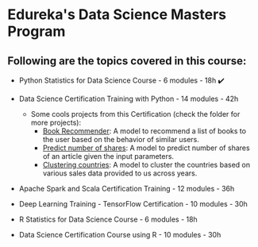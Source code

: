 # Edureka's Data Science Masters Program

## Following are the topics covered in this course:


* Python Statistics for Data Science Course - 6 modules - 18h :heavy_check_mark:
* Data Science Certification Training with Python - 14 modules - 42h
  - Some cools projects from this Certification (check the folder for more projects):
    -  [Book Recommender](https://github.com/GabrielP98/EdurekaMasterDS/blob/main/Data%20Science%20Certification%20Training%20with%20Python/M11%20-%20Recommendation%20Systems/RecommenderBooks-CaseStudy1.ipynb): A model to recommend a list of books to the user based on the behavior of similar users.
    -  [Predict number of shares](https://github.com/GabrielP98/EdurekaMasterDS/blob/main/Data%20Science%20Certification%20Training%20with%20Python/Certification%20Projects/Project%201/project-1.ipynb): A model to  predict number of shares of an article given the input parameters.
    - [Clustering countries](https://github.com/GabrielP98/EdurekaMasterDS/blob/main/Data%20Science%20Certification%20Training%20with%20Python/Certification%20Projects/Project%202/project-2.ipynb): A model to cluster the countries based on various sales data provided to us across years.
    

* Apache Spark and Scala Certification Training - 12 modules - 36h
* Deep Learning Training - TensorFlow Certification - 10 modules - 30h

* R Statistics for Data Science Course - 6 modules - 18h
* Data Science Certification Course using R - 10 modules - 30h
